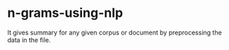 # n-grams-using-nlp
It gives summary for any given corpus or document by preprocessing the data in the file.
